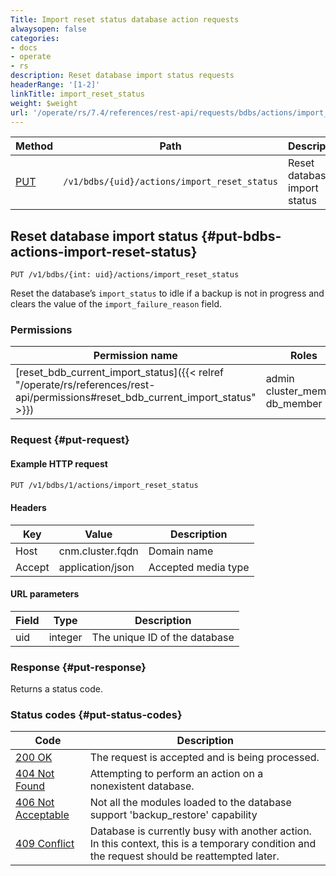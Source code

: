 ```yaml
---
Title: Import reset status database action requests
alwaysopen: false
categories:
- docs
- operate
- rs
description: Reset database import status requests
headerRange: '[1-2]'
linkTitle: import_reset_status
weight: $weight
url: '/operate/rs/7.4/references/rest-api/requests/bdbs/actions/import_reset_status/'
---
```


| Method | Path | Description |
|--------|------|-------------|
| [PUT](#put-bdbs-actions-import-reset-status) | `/v1/bdbs/{uid}/actions/import_reset_status` | Reset database import status |

## Reset database import status {#put-bdbs-actions-import-reset-status}

	PUT /v1/bdbs/{int: uid}/actions/import_reset_status

Reset the database’s `import_status` to idle if a backup is not in progress and clears the value of the `import_failure_reason` field.

### Permissions

| Permission name | Roles |
|-----------------|-------|
| [reset_bdb_current_import_status]({{< relref "/operate/rs/references/rest-api/permissions#reset_bdb_current_import_status" >}}) | admin<br />cluster_member<br />db_member |

### Request {#put-request}

#### Example HTTP request

```sh
PUT /v1/bdbs/1/actions/import_reset_status
```


#### Headers

| Key | Value | Description |
|-----|-------|-------------|
| Host | cnm.cluster.fqdn | Domain name |
| Accept | application/json | Accepted media type |


#### URL parameters

| Field | Type | Description |
|-------|------|-------------|
| uid | integer | The unique ID of the database |

### Response {#put-response}

Returns a status code.

### Status codes {#put-status-codes}

| Code | Description |
|------|-------------|
| [200 OK](http://www.w3.org/Protocols/rfc2616/rfc2616-sec10.html#sec10.2.1) | The request is accepted and is being processed. |
| [404 Not Found](http://www.w3.org/Protocols/rfc2616/rfc2616-sec10.html#sec10.4.5) | Attempting to perform an action on a nonexistent database. |
| [406 Not Acceptable](http://www.w3.org/Protocols/rfc2616/rfc2616-sec10.html#sec10.4.7) | Not all the modules loaded to the database support 'backup_restore' capability |
| [409 Conflict](http://www.w3.org/Protocols/rfc2616/rfc2616-sec10.html#sec10.4.10) | Database is currently busy with another action. In this context, this is a temporary condition and the request should be reattempted later. |
